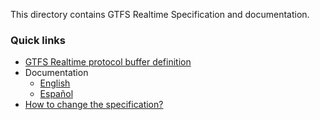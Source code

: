 This directory contains GTFS Realtime Specification and documentation.

### Quick links
- [GTFS Realtime protocol buffer definition](proto/gtfs-realtime.proto)
- Documentation
  - [English](spec/en)
  - [Español](spec/es)
- [How to change the specification?](CHANGES.md)

